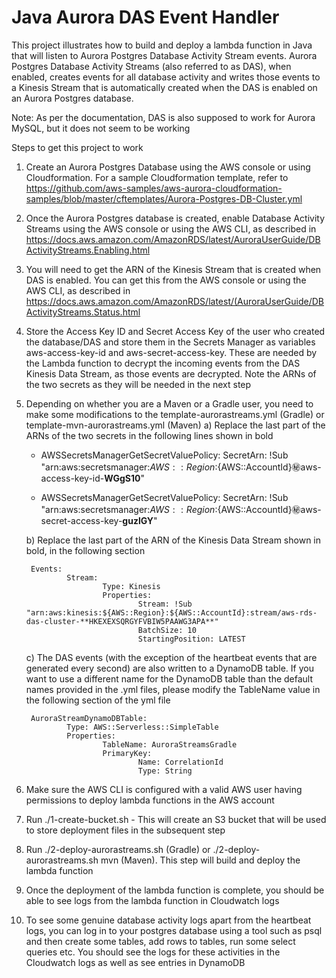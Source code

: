 # Java Aurora DAS Event Handler

This project illustrates how to build and deploy a lambda function in Java that will listen to Aurora Postgres Database Activity Stream events.
Aurora Postgres Database Activity Streams (also referred to as DAS), when enabled, creates events for all database activity and writes those events
to a Kinesis Stream that is automatically created when the DAS is enabled on an Aurora Postgres database.

Note: As per the documentation, DAS is also supposed to work for Aurora MySQL, but it does not seem to be working

Steps to get this project to work

1) Create an Aurora Postgres Database using the AWS console or using Cloudformation. For a sample Cloudformation template, refer to https://github.com/aws-samples/aws-aurora-cloudformation-samples/blob/master/cftemplates/Aurora-Postgres-DB-Cluster.yml

2) Once the Aurora Postgres database is created, enable Database Activity Streams using the AWS console or using the AWS CLI, as described in https://docs.aws.amazon.com/AmazonRDS/latest/AuroraUserGuide/DBActivityStreams.Enabling.html

3) You will need to get the ARN of the Kinesis Stream that is created when DAS is enabled. You can get this from the AWS console or using the AWS CLI, as described in https://docs.aws.amazon.com/AmazonRDS/latest/(AuroraUserGuide/DBActivityStreams.Status.html

4) Store the Access Key ID and Secret Access Key of the user who created the database/DAS and store them in the Secrets Manager as variables aws-access-key-id and aws-secret-access-key. These are needed by the Lambda function to decrypt the incoming events from the DAS Kinesis Data Stream, as those events are decrypted. Note the ARNs of the two secrets as they will be needed in the next step

5) Depending on whether you are a Maven or a Gradle user, you need to make some modifications to the template-aurorastreams.yml (Gradle) or template-mvn-aurorastreams.yml (Maven)
    a) Replace the last part of the ARNs of the two secrets in the following lines shown in bold
    
    - AWSSecretsManagerGetSecretValuePolicy:
            SecretArn: !Sub "arn:aws:secretsmanager:${AWS::Region}:${AWS::AccountId}:secret:aws-access-key-id-**WGgS10**"
    
    - AWSSecretsManagerGetSecretValuePolicy:
            SecretArn: !Sub "arn:aws:secretsmanager:${AWS::Region}:${AWS::AccountId}:secret:aws-secret-access-key-**guzlGY**"
    
    b) Replace the last part of the ARN of the Kinesis Data Stream shown in bold, in the following section
    
        Events:
                Stream:
                        Type: Kinesis
                        Properties:
                                Stream: !Sub "arn:aws:kinesis:${AWS::Region}:${AWS::AccountId}:stream/aws-rds-das-cluster-**HKEXEXSQRGYFVBIW5PAAWG3APA**"
                                BatchSize: 10
                                StartingPosition: LATEST
    
    c) The DAS events (with the exception of the heartbeat events that are generated every second) are also written to a DynamoDB table. If you want  to use a different name for the DynamoDB table than the default names provided in the .yml files, please modify the TableName value in the following section of the yml file
    
        AuroraStreamDynamoDBTable:
                Type: AWS::Serverless::SimpleTable
                Properties:
                        TableName: AuroraStreamsGradle
                        PrimaryKey:
                                Name: CorrelationId
                                Type: String 

6) Make sure the AWS CLI is configured with a valid AWS user having permissions to deploy lambda functions in the AWS account

7) Run ./1-create-bucket.sh - This will create an S3 bucket that will be used to store deployment files in the subsequent step

8) Run ./2-deploy-aurorastreams.sh (Gradle) or ./2-deploy-aurorastreams.sh mvn (Maven). This step will build and deploy the lambda function

9) Once the deployment of the lambda function is complete, you should be able to see logs from the lambda function in Cloudwatch logs

10) To see some genuine database activity logs apart from the heartbeat logs, you can log in to your postgres database using a tool such as psql and then create some tables, add rows to tables, run some select queries etc. You should see the logs for these activities in the Cloudwatch logs as well as see entries in DynamoDB
